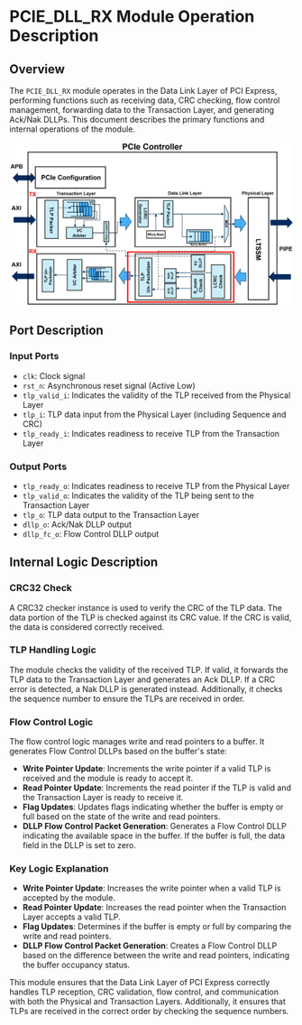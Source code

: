 # PCIE_DLL_RX Module Operation Description

## Overview

The `PCIE_DLL_RX` module operates in the Data Link Layer of PCI Express, performing functions such as receiving data, CRC checking, flow control management, forwarding data to the Transaction Layer, and generating Ack/Nak DLLPs. This document describes the primary functions and internal operations of the module.

![alt text](image.png)

## Port Description

### Input Ports

- `clk`: Clock signal
- `rst_n`: Asynchronous reset signal (Active Low)
- `tlp_valid_i`: Indicates the validity of the TLP received from the Physical Layer
- `tlp_i`: TLP data input from the Physical Layer (including Sequence and CRC)
- `tlp_ready_i`: Indicates readiness to receive TLP from the Transaction Layer

### Output Ports

- `tlp_ready_o`: Indicates readiness to receive TLP from the Physical Layer
- `tlp_valid_o`: Indicates the validity of the TLP being sent to the Transaction Layer
- `tlp_o`: TLP data output to the Transaction Layer
- `dllp_o`: Ack/Nak DLLP output
- `dllp_fc_o`: Flow Control DLLP output

## Internal Logic Description

### CRC32 Check

A CRC32 checker instance is used to verify the CRC of the TLP data. The data portion of the TLP is checked against its CRC value. If the CRC is valid, the data is considered correctly received.

### TLP Handling Logic

The module checks the validity of the received TLP. If valid, it forwards the TLP data to the Transaction Layer and generates an Ack DLLP. If a CRC error is detected, a Nak DLLP is generated instead. Additionally, it checks the sequence number to ensure the TLPs are received in order.

### Flow Control Logic

The flow control logic manages write and read pointers to a buffer. It generates Flow Control DLLPs based on the buffer's state:

- **Write Pointer Update**: Increments the write pointer if a valid TLP is received and the module is ready to accept it.
- **Read Pointer Update**: Increments the read pointer if the TLP is valid and the Transaction Layer is ready to receive it.
- **Flag Updates**: Updates flags indicating whether the buffer is empty or full based on the state of the write and read pointers.
- **DLLP Flow Control Packet Generation**: Generates a Flow Control DLLP indicating the available space in the buffer. If the buffer is full, the data field in the DLLP is set to zero.

### Key Logic Explanation

- **Write Pointer Update**: Increases the write pointer when a valid TLP is accepted by the module.
- **Read Pointer Update**: Increases the read pointer when the Transaction Layer accepts a valid TLP.
- **Flag Updates**: Determines if the buffer is empty or full by comparing the write and read pointers.
- **DLLP Flow Control Packet Generation**: Creates a Flow Control DLLP based on the difference between the write and read pointers, indicating the buffer occupancy status.

This module ensures that the Data Link Layer of PCI Express correctly handles TLP reception, CRC validation, flow control, and communication with both the Physical and Transaction Layers. Additionally, it ensures that TLPs are received in the correct order by checking the sequence numbers.
